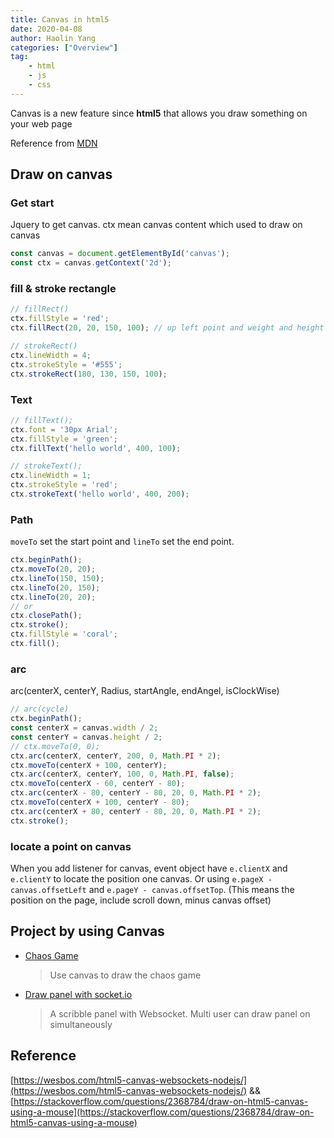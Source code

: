 ```yaml
---
title: Canvas in html5
date: 2020-04-08
author: Haolin Yang
categories: ["Overview"]
tag:
    - html
    - js
    - css
---
```


Canvas is a new feature since **html5** that allows you draw something on your web page

Reference from [MDN](https://developer.mozilla.org/en-US/docs/Web/API/Canvas_API)

## Draw on canvas

### Get start

Jquery to get canvas. ctx mean canvas content which used to draw on canvas

```js
const canvas = document.getElementById('canvas');
const ctx = canvas.getContext('2d');
```

### fill & stroke rectangle

```js
// fillRect()
ctx.fillStyle = 'red';
ctx.fillRect(20, 20, 150, 100); // up left point and weight and height

// strokeRect()
ctx.lineWidth = 4;
ctx.strokeStyle = '#555';
ctx.strokeRect(180, 130, 150, 100);
```

### Text

```js
// fillText();
ctx.font = '30px Arial';
ctx.fillStyle = 'green';
ctx.fillText('hello world', 400, 100);

// strokeText();
ctx.lineWidth = 1;
ctx.strokeStyle = 'red';
ctx.strokeText('hello world', 400, 200);
```

### Path

`moveTo` set the start point and `lineTo` set the end point.

```js
ctx.beginPath();
ctx.moveTo(20, 20);
ctx.lineTo(150, 150);
ctx.lineTo(20, 150);
ctx.lineTo(20, 20);
// or
ctx.closePath();
ctx.stroke();
ctx.fillStyle = 'coral';
ctx.fill();
```

### arc

arc(centerX, centerY, Radius, startAngle, endAngel, isClockWise)

```js
// arc(cycle)
ctx.beginPath();
const centerX = canvas.width / 2;
const centerY = canvas.height / 2;
// ctx.moveTo(0, 0);
ctx.arc(centerX, centerY, 200, 0, Math.PI * 2);
ctx.moveTo(centerX + 100, centerY);
ctx.arc(centerX, centerY, 100, 0, Math.PI, false);
ctx.moveTo(centerX - 60, centerY - 80);
ctx.arc(centerX - 80, centerY - 80, 20, 0, Math.PI * 2);
ctx.moveTo(centerX + 100, centerY - 80);
ctx.arc(centerX + 80, centerY - 80, 20, 0, Math.PI * 2);
ctx.stroke();
```

### locate a point on canvas

When you add listener for canvas, event object have `e.clientX` and `e.clientY` to locate the position one canvas. Or using `e.pageX - canvas.offsetLeft` and `e.pageY - canvas.offsetTop`. (This means the position on the page, include scroll down, minus canvas offset)

## Project by using Canvas

-   [Chaos Game](https://tyrangyang.github.io/chaos-game/)
    > Use canvas to draw the chaos game
-   [Draw panel with socket.io](https://scribble-panel.herokuapp.com)
    > A scribble panel with Websocket. Multi user can draw panel on simultaneously

## Reference

[https://wesbos.com/html5-canvas-websockets-nodejs/](https://wesbos.com/html5-canvas-websockets-nodejs/) && [https://stackoverflow.com/questions/2368784/draw-on-html5-canvas-using-a-mouse](https://stackoverflow.com/questions/2368784/draw-on-html5-canvas-using-a-mouse)
